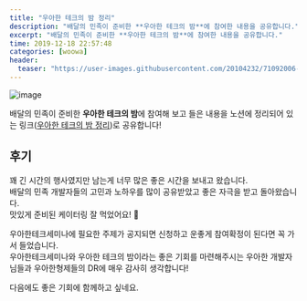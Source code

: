```yaml
---
title: "우아한 테크의 밤 정리"
description: "배달의 민족이 준비한 **우아한 테크의 밤**에 참여한 내용을 공유합니다."
excerpt: "배달의 민족이 준비한 **우아한 테크의 밤**에 참여한 내용을 공유합니다."
time: 2019-12-18 22:57:48
categories: [woowa]
header:
  teaser: "https://user-images.githubusercontent.com/20104232/71092006-b1110280-21e9-11ea-8892-5475f9e5b2cc.png"
---
```


![image](https://user-images.githubusercontent.com/20104232/71092006-b1110280-21e9-11ea-8892-5475f9e5b2cc.png)

배달의 민족이 준비한 **우아한 테크의 밤**에 참여해 보고 들은 내용을 노션에 정리되어 있는 링크([우아한 테크의 밤 정리](https://www.notion.so/f200b910866747019fb7fa1433ee7aca))로 공유합니다!

## 후기

꽤 긴 시간의 행사였지만 남는게 너무 많은 좋은 시간을 보내고 왔습니다.  
배달의 민족 개발자들의 고민과 노하우를 많이 공유받았고 좋은 자극을 받고 돌아왔습니다.  
맛있게 준비된 케이터링 잘 먹었어요! 🍱

우아한테크세미나에 필요한 주제가 공지되면 신청하고 운좋게 참여확정이 된다면 꼭 가서 들었습니다.  
우아한테크세미나와 우아한 테크의 밤이라는 좋은 기회를 마련해주시는 우아한 개발자님들과 우아한형제들의 DR에 매우 감사히 생각합니다!

다음에도 좋은 기회에 함께하고 싶네요.